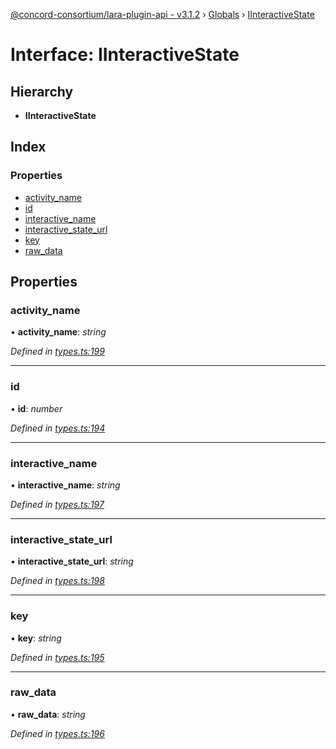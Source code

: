 [@concord-consortium/lara-plugin-api - v3.1.2](../README.md) › [Globals](../globals.md) › [IInteractiveState](iinteractivestate.md)

# Interface: IInteractiveState

## Hierarchy

* **IInteractiveState**

## Index

### Properties

* [activity_name](iinteractivestate.md#activity_name)
* [id](iinteractivestate.md#id)
* [interactive_name](iinteractivestate.md#interactive_name)
* [interactive_state_url](iinteractivestate.md#interactive_state_url)
* [key](iinteractivestate.md#key)
* [raw_data](iinteractivestate.md#raw_data)

## Properties

###  activity_name

• **activity_name**: *string*

*Defined in [types.ts:199](../../../lara-typescript/src/plugin-api/types.ts#L199)*

___

###  id

• **id**: *number*

*Defined in [types.ts:194](../../../lara-typescript/src/plugin-api/types.ts#L194)*

___

###  interactive_name

• **interactive_name**: *string*

*Defined in [types.ts:197](../../../lara-typescript/src/plugin-api/types.ts#L197)*

___

###  interactive_state_url

• **interactive_state_url**: *string*

*Defined in [types.ts:198](../../../lara-typescript/src/plugin-api/types.ts#L198)*

___

###  key

• **key**: *string*

*Defined in [types.ts:195](../../../lara-typescript/src/plugin-api/types.ts#L195)*

___

###  raw_data

• **raw_data**: *string*

*Defined in [types.ts:196](../../../lara-typescript/src/plugin-api/types.ts#L196)*
